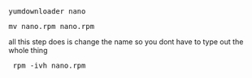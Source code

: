 
<pre>yumdownloader nano</pre> 
<pre>mv nano<xxxxx>.rpm nano.rpm</xxxxx></pre> all this step does is change the name so you dont have to type out the whole thing

<pre> rpm -ivh nano.rpm</pre>
